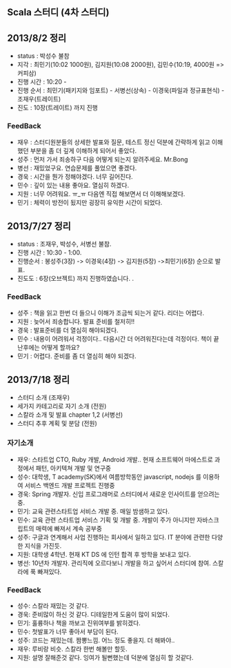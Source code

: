 ## Scala 스터디 (4차 스터디) ##

## 2013/8/2 정리
- status : 박성수 불참
- 지각 : 최민기(10:02 1000원), 김지원(10:08 2000원), 김민수(10:19, 4000원 => 커피삼)
- 진행 시간 : 10:20 -
- 진행 순서 : 최민기(패키지와 임포트) - 서병선(상속) - 이경욱(파일과 정규표현식) - 조재우(트레이트)
- 진도 : 10장(트레이트) 까지 진행

### FeedBack
- 재우 : 스터디원분들의 상세한 발표와 질문, 테스트 정신 덕분에 간략하게 읽고 이해했던 부분을 좀 더 깊게 이해하게 되어서 좋았다.
- 성주 : 먼저 가서 죄송하구 다음 어떻게 되는지 알려주세요. Mr.Bong
- 병선 : 재밌었구요. 연습문제를 풀었으면 좋겠다.
- 경욱 : 시간을 뭔가 정해야겠다. 너무 길어진다. 
- 민수 : 깊이 있는 내용 좋아요. 열심히 하겠다.
- 지원 : 너무 어려워요. ㅠ_ㅠ 다음엔 직접 해보면서 더 이해해보겠다.
- 민기 : 체력이 방전이 됬지만 굉장히 유익한 시간이 되었다.

## 2013/7/27 정리
- status : 조재우, 박성수, 서병선 불참.
- 진행 시간 : 10:30 - 1:00.
- 진행순서 : 봉성주(3장) -> 이경욱(4장) -> 김지원(5장) ->최민기(6장) 순으로 발표.
- 진도도 : 6장(오브젝트) 까지 진행하였습니다. .

### FeedBack
- 성주 : 책을 읽고 한번 더 들으니 이해가 조금씩 되는거 같다. 리더는 어렵다.
- 지원 : 늦어서 죄송합니다. 발표 준비를 철저히!!
- 경욱 : 발표준비를 더 열심히 해야되겠다. 
- 민수 : 내용이 어려워서 걱정이다.. 다음시간 더 어려워진다는데 걱정이다. 책이 끝난후에는 어떻게 할까요? 
- 민기 : 어렵다. 준비를 좀 더 열심히 해야 되겠다.

## 2013/7/18 정리
- 스터디 소개 (조재우)
- 세가지 카테고리로 자기 소개 (전원)
- 스칼라 소개 및 발표 chapter 1,2 (서병선)
- 스터디 추후 계획 및 분담 (전원)

### 자기소개
- 재우: 스타트업 CTO, Ruby 개발, Android 개발.. 현재 소프트웨어 마에스트로 과정에서 패턴, 아키텍쳐 개발 및 연구중
- 성수: 대학생, T academy(SK)에서 여름방학동안 javascript, nodejs 를 이용하여 서비스 백엔드 개발 프로젝트 진행중
- 경욱: Spring 개발자. 신입 프로그래머로 스터디에서 새로운 인사이트를 얻으려는 중.
- 민기: 교육 관련스타트업 서비스 개발 중. 매일 밤샘하고 있다.
- 민수: 교육 관련 스타트업 서비스 기획 및 개발 중. 개발이 주가 아니지만 자바스크립트의 매력에 빠져서 계속 공부중
- 성주: 구글과 연계해서 사업 진행하는 회사에서 일하고 있다. IT 분야에 관련한 다양한 지식을 가진듯.
- 지원: 대학생 4학년. 현재 KT DS 에 인턴 합격 후 방학을 보내고 있다.
- 병선: 10년차 개발자. 관리직에 오르다보니 개발을 하고 싶어서 스터디에 참여. 스칼라에 푹 빠져있다.

### FeedBack
- 성수: 스칼라 재밌는 것 같다.
- 경욱: 준비많이 하신 것 같다. 디테일한게 도움이 많이 되었다.
- 민기: 훌륭하나 책을 까보고 진위여부를 밝히겠다.
- 민수: 첫발표가 너무 좋아서 부담이 된다.
- 성주: 코드는 재밌는데. 짬뽕느낌. 어느 정도 좋을지. 더 해봐야..
- 재우: 루비랑 비슷. 스칼라 한번 해볼만 할듯.
- 지원: 설명 잘해준것 같다. 잉여가 될뻔했는데 덕분에 열심히 할 것같다.
